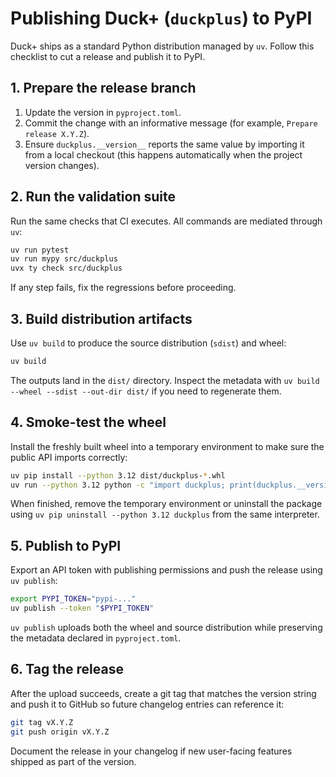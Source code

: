 # Publishing Duck+ (`duckplus`) to PyPI

Duck+ ships as a standard Python distribution managed by `uv`. Follow this
checklist to cut a release and publish it to PyPI.

## 1. Prepare the release branch

1. Update the version in `pyproject.toml`.
2. Commit the change with an informative message (for example,
   `Prepare release X.Y.Z`).
3. Ensure `duckplus.__version__` reports the same value by importing it from a
   local checkout (this happens automatically when the project version changes).

## 2. Run the validation suite

Run the same checks that CI executes. All commands are mediated through `uv`:

```bash
uv run pytest
uv run mypy src/duckplus
uvx ty check src/duckplus
```

If any step fails, fix the regressions before proceeding.

## 3. Build distribution artifacts

Use `uv build` to produce the source distribution (`sdist`) and wheel:

```bash
uv build
```

The outputs land in the `dist/` directory. Inspect the metadata with
`uv build --wheel --sdist --out-dir dist/` if you need to regenerate them.

## 4. Smoke-test the wheel

Install the freshly built wheel into a temporary environment to make sure the
public API imports correctly:

```bash
uv pip install --python 3.12 dist/duckplus-*.whl
uv run --python 3.12 python -c "import duckplus; print(duckplus.__version__)"
```

When finished, remove the temporary environment or uninstall the package using
`uv pip uninstall --python 3.12 duckplus` from the same interpreter.

## 5. Publish to PyPI

Export an API token with publishing permissions and push the release using
`uv publish`:

```bash
export PYPI_TOKEN="pypi-..."
uv publish --token "$PYPI_TOKEN"
```

`uv publish` uploads both the wheel and source distribution while preserving the
metadata declared in `pyproject.toml`.

## 6. Tag the release

After the upload succeeds, create a git tag that matches the version string and
push it to GitHub so future changelog entries can reference it:

```bash
git tag vX.Y.Z
git push origin vX.Y.Z
```

Document the release in your changelog if new user-facing features shipped as
part of the version.
